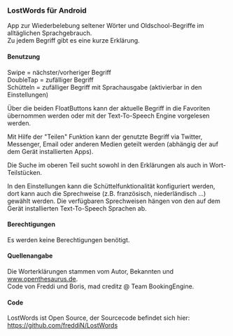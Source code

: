 ### LostWords für Android

App zur Wiederbelebung seltener Wörter und Oldschool-Begriffe im alltäglichen Sprachgebrauch.  
Zu jedem Begriff gibt es eine kurze Erklärung.

#### Benutzung
Swipe = nächster/vorheriger Begriff  
DoubleTap = zufälliger Begriff  
Schütteln = zufälliger Begriff mit Sprachausgabe (aktivierbar in den Einstellungen)

Über die beiden FloatButtons kann der aktuelle Begriff in die Favoriten übernommen werden oder mit der Text-To-Speech Engine vorgelesen werden.

Mit Hilfe der "Teilen" Funktion kann der genutzte Begriff via Twitter, Messenger, Email oder anderen Medien geteilt werden (abhängig der auf dem Gerät installierten Apps).

Die Suche im oberen Teil sucht sowohl in den Erklärungen als auch in Wort-Teilstücken.

In den Einstellungen kann die Schüttelfunktionalität konfiguriert werden, dort kann auch die Sprechweise (z.B. französisch, niederländisch ...) gewählt werden. Die verfügbaren Sprechweisen hängen von den auf dem Gerät installierten Text-To-Speech Sprachen ab.

#### Berechtigungen
Es werden keine Berechtigungen benötigt.

#### Quellenangabe
Die Worterklärungen stammen vom Autor, Bekannten und www.openthesaurus.de.  
Code von Freddi und Boris, mad creditz @ Team BookingEngine.

#### Code
LostWords ist Open Source, der Sourcecode befindet sich hier:  
https://github.com/freddiN/LostWords